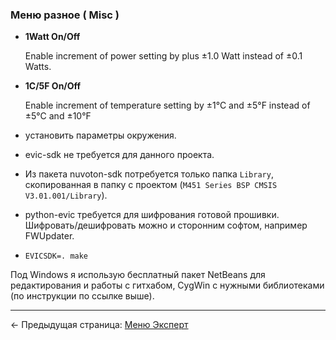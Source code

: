 ### Меню разное ( Misc )

 * __1Watt On/Off__

   Enable increment of power setting by plus ±1.0 Watt instead of ±0.1 Watts.

  * __1C/5F On/Off__
  
    Enable increment of temperature setting by ±1°C and ±5°F instead of ±5°C and ±10°F

  * установить параметры окружения.
  * evic-sdk не требуется для данного проекта.
  * Из пакета nuvoton-sdk потребуется только папка ```Library```, скопированная в папку с проектом (```M451 Series BSP CMSIS V3.01.001/Library```).
  * python-evic требуется для шифрования готовой прошивки. Шифровать/дешифровать можно и сторонним софтом, например FWUpdater.
  * ```EVICSDK=. make```

Под Windows я использую бесплатный пакет NetBeans для редактирования и работы с гитхабом, CygWin с нужными библиотеками (по инструкции по ссылке выше).

-----

← Предыдущая страница: [Меню Эксперт](expert_ru.md)

